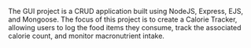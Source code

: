 The GUI project is a CRUD application built using NodeJS, Express, EJS, and Mongoose. The focus of this project is to create a Calorie Tracker, allowing users to log the food items they consume, track the associated calorie count, and monitor macronutrient intake.

